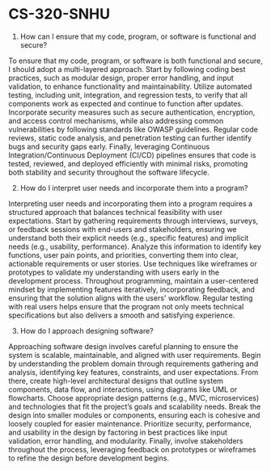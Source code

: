 # CS-320-SNHU

1. How can I ensure that my code, program, or software is functional and secure?

To ensure that my code, program, or software is both functional and secure, I should adopt a multi-layered approach. Start by following coding best practices, such as modular design, proper error handling, and input validation, to enhance functionality and maintainability. Utilize automated testing, including unit, integration, and regression tests, to verify that all components work as expected and continue to function after updates. Incorporate security measures such as secure authentication, encryption, and access control mechanisms, while also addressing common vulnerabilities by following standards like OWASP guidelines. Regular code reviews, static code analysis, and penetration testing can further identify bugs and security gaps early. Finally, leveraging Continuous Integration/Continuous Deployment (CI/CD) pipelines ensures that code is tested, reviewed, and deployed efficiently with minimal risks, promoting both stability and security throughout the software lifecycle.

2. How do I interpret user needs and incorporate them into a program?

Interpreting user needs and incorporating them into a program requires a structured approach that balances technical feasibility with user expectations. Start by gathering requirements through interviews, surveys, or feedback sessions with end-users and stakeholders, ensuring we understand both their explicit needs (e.g., specific features) and implicit needs (e.g., usability, performance). Analyze this information to identify key functions, user pain points, and priorities, converting them into clear, actionable requirements or user stories. Use techniques like wireframes or prototypes to validate my understanding with users early in the development process. Throughout programming, maintain a user-centered mindset by implementing features iteratively, incorporating feedback, and ensuring that the solution aligns with the users' workflow. Regular testing with real users helps ensure that the program not only meets technical specifications but also delivers a smooth and satisfying experience.

3. How do I approach designing software?

Approaching software design involves careful planning to ensure the system is scalable, maintainable, and aligned with user requirements. Begin by understanding the problem domain through requirements gathering and analysis, identifying key features, constraints, and user expectations. From there, create high-level architectural designs that outline system components, data flow, and interactions, using diagrams like UML or flowcharts. Choose appropriate design patterns (e.g., MVC, microservices) and technologies that fit the project’s goals and scalability needs. Break the design into smaller modules or components, ensuring each is cohesive and loosely coupled for easier maintenance. Prioritize security, performance, and usability in the design by factoring in best practices like input validation, error handling, and modularity. Finally, involve stakeholders throughout the process, leveraging feedback on prototypes or wireframes to refine the design before development begins.
